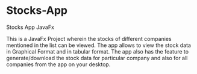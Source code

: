 # Stocks-App
Stocks App JavaFx

This is a JavaFx Project wherein the stocks of different companies mentioned in the list can be viewed. 
The app allows to view the stock data in Graphical Format and in tabular format.
The app also has the feature to generate/download the stock data for particular company and also for all companies
from the app on your desktop.
